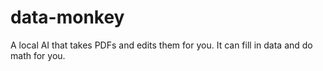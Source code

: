 # data-monkey
A local AI that takes PDFs and edits them for you. It can fill in data and do math for you.
